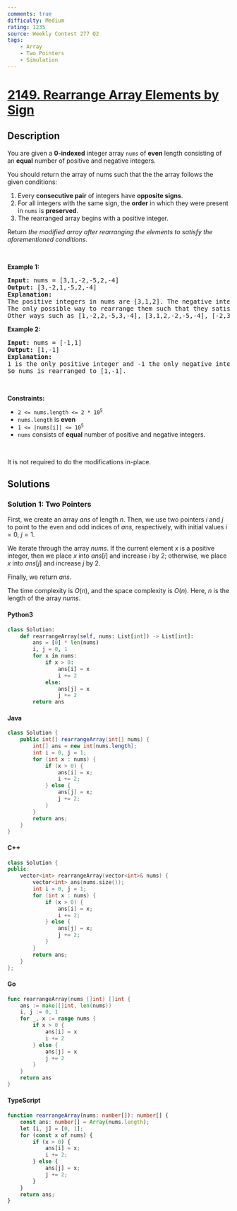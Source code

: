 ```yaml
---
comments: true
difficulty: Medium
rating: 1235
source: Weekly Contest 277 Q2
tags:
    - Array
    - Two Pointers
    - Simulation
---
```


<!-- problem:start -->

# [2149. Rearrange Array Elements by Sign](https://leetcode.com/problems/rearrange-array-elements-by-sign)

## Description

<!-- description:start -->

<p>You are given a <strong>0-indexed</strong> integer array <code>nums</code> of <strong>even</strong> length consisting of an <strong>equal</strong> number of positive and negative integers.</p>

<p>You should return the array of nums such that the the array follows the given conditions:</p>

<ol>
	<li>Every <strong>consecutive pair</strong> of integers have <strong>opposite signs</strong>.</li>
	<li>For all integers with the same sign, the <strong>order</strong> in which they were present in <code>nums</code> is <strong>preserved</strong>.</li>
	<li>The rearranged array begins with a positive integer.</li>
</ol>

<p>Return <em>the modified array after rearranging the elements to satisfy the aforementioned conditions</em>.</p>

<p>&nbsp;</p>
<p><strong class="example">Example 1:</strong></p>

<pre>
<strong>Input:</strong> nums = [3,1,-2,-5,2,-4]
<strong>Output:</strong> [3,-2,1,-5,2,-4]
<strong>Explanation:</strong>
The positive integers in nums are [3,1,2]. The negative integers are [-2,-5,-4].
The only possible way to rearrange them such that they satisfy all conditions is [3,-2,1,-5,2,-4].
Other ways such as [1,-2,2,-5,3,-4], [3,1,2,-2,-5,-4], [-2,3,-5,1,-4,2] are incorrect because they do not satisfy one or more conditions.  
</pre>

<p><strong class="example">Example 2:</strong></p>

<pre>
<strong>Input:</strong> nums = [-1,1]
<strong>Output:</strong> [1,-1]
<strong>Explanation:</strong>
1 is the only positive integer and -1 the only negative integer in nums.
So nums is rearranged to [1,-1].
</pre>

<p>&nbsp;</p>
<p><strong>Constraints:</strong></p>

<ul>
	<li><code>2 &lt;= nums.length &lt;= 2 * 10<sup>5</sup></code></li>
	<li><code>nums.length</code> is <strong>even</strong></li>
	<li><code>1 &lt;= |nums[i]| &lt;= 10<sup>5</sup></code></li>
	<li><code>nums</code> consists of <strong>equal</strong> number of positive and negative integers.</li>
</ul>

<p>&nbsp;</p>
It is not required to do the modifications in-place.

<!-- description:end -->

## Solutions

<!-- solution:start -->

### Solution 1: Two Pointers

First, we create an array $\textit{ans}$ of length $n$. Then, we use two pointers $i$ and $j$ to point to the even and odd indices of $\textit{ans}$, respectively, with initial values $i = 0$, $j = 1$.

We iterate through the array $\textit{nums}$. If the current element $x$ is a positive integer, then we place $x$ into $\textit{ans}[i]$ and increase $i$ by $2$; otherwise, we place $x$ into $\textit{ans}[j]$ and increase $j$ by $2$.

Finally, we return $\textit{ans}$.

The time complexity is $O(n)$, and the space complexity is $O(n)$. Here, $n$ is the length of the array $\textit{nums}$.

<!-- tabs:start -->

#### Python3

```python
class Solution:
    def rearrangeArray(self, nums: List[int]) -> List[int]:
        ans = [0] * len(nums)
        i, j = 0, 1
        for x in nums:
            if x > 0:
                ans[i] = x
                i += 2
            else:
                ans[j] = x
                j += 2
        return ans
```

#### Java

```java
class Solution {
    public int[] rearrangeArray(int[] nums) {
        int[] ans = new int[nums.length];
        int i = 0, j = 1;
        for (int x : nums) {
            if (x > 0) {
                ans[i] = x;
                i += 2;
            } else {
                ans[j] = x;
                j += 2;
            }
        }
        return ans;
    }
}
```

#### C++

```cpp
class Solution {
public:
    vector<int> rearrangeArray(vector<int>& nums) {
        vector<int> ans(nums.size());
        int i = 0, j = 1;
        for (int x : nums) {
            if (x > 0) {
                ans[i] = x;
                i += 2;
            } else {
                ans[j] = x;
                j += 2;
            }
        }
        return ans;
    }
};
```

#### Go

```go
func rearrangeArray(nums []int) []int {
	ans := make([]int, len(nums))
	i, j := 0, 1
	for _, x := range nums {
		if x > 0 {
			ans[i] = x
			i += 2
		} else {
			ans[j] = x
			j += 2
		}
	}
	return ans
}
```

#### TypeScript

```ts
function rearrangeArray(nums: number[]): number[] {
    const ans: number[] = Array(nums.length);
    let [i, j] = [0, 1];
    for (const x of nums) {
        if (x > 0) {
            ans[i] = x;
            i += 2;
        } else {
            ans[j] = x;
            j += 2;
        }
    }
    return ans;
}
```

<!-- tabs:end -->

<!-- solution:end -->

<!-- problem:end -->
